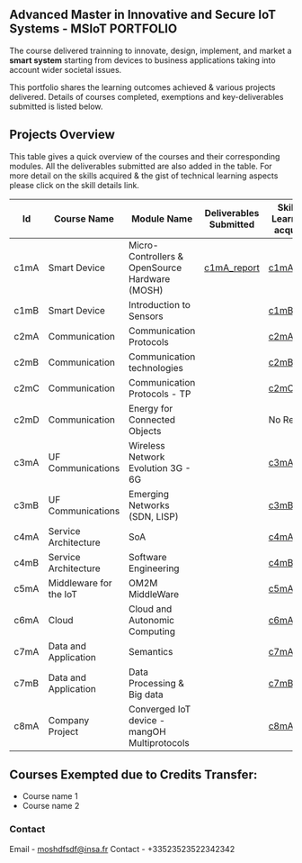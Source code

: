 ## Advanced Master in Innovative and Secure IoT Systems - MSIoT PORTFOLIO

The course delivered trainning to innovate, design, implement, and market a **smart system** starting from devices to business applications taking into account wider societal issues.

This portfolio shares the learning outcomes achieved & various projects delivered. Details of courses completed, exemptions and key-deliverables submitted is listed below.

## Projects Overview

This table gives a quick overview of the courses and their corresponding modules. All the deliverables submitted are also added in the table. For more detail on the skills acquired & the gist of technical learning aspects please click on the skill details link.

|Id|Course Name|Module Name|Deliverables Submitted|Skills & Learnings acquired
|------|------|------|------|-----|
|c1mA|Smart Device|Micro-Controllers & OpenSource Hardware (MOSH)|[c1mA_report](./report.pdf)|[c1mA_skills](./course1a.md)|
|c1mB|Smart Device|Introduction to Sensors||[c1mB_skills](./course1b.md)|
|c2mA|Communication|Communication Protocols||[c2mA_skills](./course2a.md)|
|c2mB|Communication|Communication technologies||[c2mB_skills](./course2b.md)|
|c2mC|Communication|Communication Protocols - TP||[c2mC_skills](./course2c.md)|
|c2mD|Communication|Energy for Connected Objects||No Report|
|c3mA|UF Communications|Wireless Network Evolution 3G - 6G||[c3mA_skills](./course3a.md)|
|c3mB|UF Communications|Emerging Networks (SDN, LISP)||[c3mB_skills](./course3b.md)|
|c4mA|Service Architecture|SoA||[c4mA_skills](./course4a.md)|
|c4mB|Service Architecture|Software Engineering||[c4mB_skills](./course4b.md)|
|c5mA|Middleware for the IoT|OM2M MiddleWare||[c5mA_skills](./course5a.md)|
|c6mA|Cloud|Cloud and Autonomic Computing||[c6mA_skills](./course6a.md)|
|c7mA|Data and Application|Semantics||[c7mA_skills](./course7a.md)|
|c7mB|Data and Application|Data Processing & Big data||[c7mB_skills](./course7b.md)|
|c8mA|Company Project|Converged IoT device - mangOH Multiprotocols||[c8mA_skills](./course8a.md)|

## Courses Exempted due to Credits Transfer: 

- Course name 1 
- Course name 2 


### Contact

Email - moshdfsdf@insa.fr
Contact - +33523523522342342
